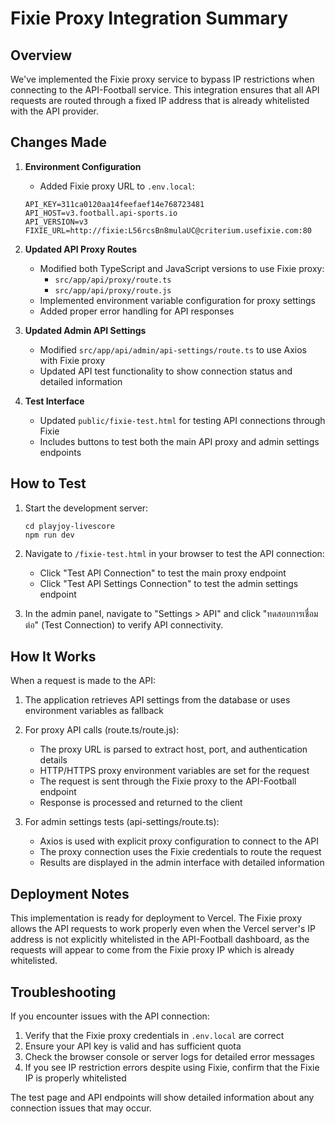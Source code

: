 # Fixie Proxy Integration Summary

## Overview

We've implemented the Fixie proxy service to bypass IP restrictions when connecting to the API-Football service. This integration ensures that all API requests are routed through a fixed IP address that is already whitelisted with the API provider.

## Changes Made

1. **Environment Configuration**
   - Added Fixie proxy URL to `.env.local`:
   ```
   API_KEY=311ca0120aa14feefaef14e768723481
   API_HOST=v3.football.api-sports.io
   API_VERSION=v3
   FIXIE_URL=http://fixie:L56rcsBn8mulaUC@criterium.usefixie.com:80
   ```

2. **Updated API Proxy Routes**
   - Modified both TypeScript and JavaScript versions to use Fixie proxy:
     - `src/app/api/proxy/route.ts`
     - `src/app/api/proxy/route.js`
   - Implemented environment variable configuration for proxy settings
   - Added proper error handling for API responses

3. **Updated Admin API Settings**
   - Modified `src/app/api/admin/api-settings/route.ts` to use Axios with Fixie proxy
   - Updated API test functionality to show connection status and detailed information

4. **Test Interface**
   - Updated `public/fixie-test.html` for testing API connections through Fixie
   - Includes buttons to test both the main API proxy and admin settings endpoints

## How to Test

1. Start the development server:
   ```
   cd playjoy-livescore
   npm run dev
   ```

2. Navigate to `/fixie-test.html` in your browser to test the API connection:
   - Click "Test API Connection" to test the main proxy endpoint
   - Click "Test API Settings Connection" to test the admin settings endpoint

3. In the admin panel, navigate to "Settings > API" and click "ทดสอบการเชื่อมต่อ" (Test Connection) to verify API connectivity.

## How It Works

When a request is made to the API:

1. The application retrieves API settings from the database or uses environment variables as fallback
2. For proxy API calls (route.ts/route.js):
   - The proxy URL is parsed to extract host, port, and authentication details
   - HTTP/HTTPS proxy environment variables are set for the request
   - The request is sent through the Fixie proxy to the API-Football endpoint
   - Response is processed and returned to the client

3. For admin settings tests (api-settings/route.ts):
   - Axios is used with explicit proxy configuration to connect to the API
   - The proxy connection uses the Fixie credentials to route the request
   - Results are displayed in the admin interface with detailed information

## Deployment Notes

This implementation is ready for deployment to Vercel. The Fixie proxy allows the API requests to work properly even when the Vercel server's IP address is not explicitly whitelisted in the API-Football dashboard, as the requests will appear to come from the Fixie proxy IP which is already whitelisted.

## Troubleshooting

If you encounter issues with the API connection:

1. Verify that the Fixie proxy credentials in `.env.local` are correct
2. Ensure your API key is valid and has sufficient quota
3. Check the browser console or server logs for detailed error messages
4. If you see IP restriction errors despite using Fixie, confirm that the Fixie IP is properly whitelisted

The test page and API endpoints will show detailed information about any connection issues that may occur.
